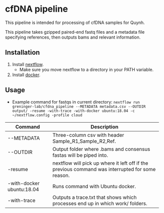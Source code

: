 # cfDNA pipeline
This pipeline is intended for processing of cfDNA samples for Quynh.

This pipeline takes gzipped paired-end fastq files and a metadata file specifying references, then outputs bams and relevant information.

## Installation

1. Install [nextflow](https://www.nextflow.io/docs/latest/getstarted.html#installation).
   - Make sure you move nextflow to a directory in your PATH variable.
2. Install [docker](https://docs.docker.com/get-docker/).

## Usage
- Example command for fastqs in current directory: ```nextflow run greninger-lab/cfdna_pipeline --METADATA metadata.csv --OUTDIR output/ -resume -with-trace -with-docker ubuntu:18.04 -c ~/nextflow.config -profile cloud```


| Command  | Description |
| ---      | ---         | 
| --METADATA  | Three-column csv with header Sample_R1,Sample_R2,Ref. 
| --OUTDIR | Output folder where .bams and consensus fastas will be piped into.
| -resume  | nextflow will pick up where it left off if the previous command was interrupted for some reason.
| -with-docker ubuntu:18.04 | Runs command with Ubuntu docker.
| -with-trace | Outputs a trace.txt that shows which processes end up in which work/ folders. 
